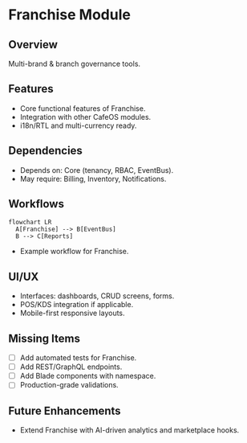 # Franchise Module

## Overview
Multi-brand & branch governance tools.

## Features
- Core functional features of Franchise.
- Integration with other CafeOS modules.
- i18n/RTL and multi-currency ready.

## Dependencies
- Depends on: Core (tenancy, RBAC, EventBus).
- May require: Billing, Inventory, Notifications.

## Workflows
```mermaid
flowchart LR
  A[Franchise] --> B[EventBus]
  B --> C[Reports]
```
- Example workflow for Franchise.

## UI/UX
- Interfaces: dashboards, CRUD screens, forms.
- POS/KDS integration if applicable.
- Mobile-first responsive layouts.

## Missing Items
- [ ] Add automated tests for Franchise.
- [ ] Add REST/GraphQL endpoints.
- [ ] Add Blade components with namespace.
- [ ] Production-grade validations.

## Future Enhancements
- Extend Franchise with AI-driven analytics and marketplace hooks.

